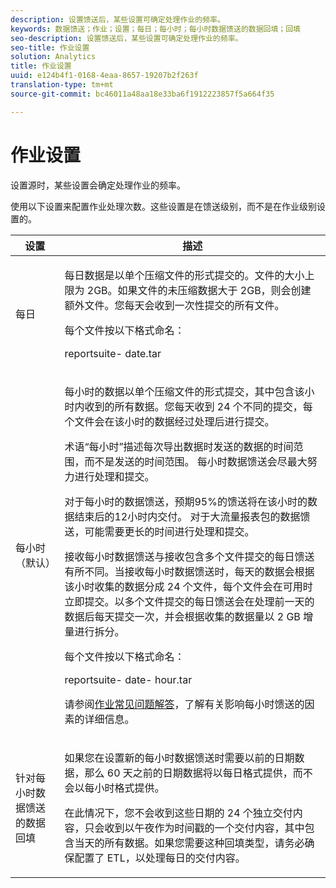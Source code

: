 ```yaml
---
description: 设置馈送后，某些设置可确定处理作业的频率。
keywords: 数据馈送；作业；设置；每日；每小时；每小时数据馈送的数据回填；回填
seo-description: 设置馈送后，某些设置可确定处理作业的频率。
seo-title: 作业设置
solution: Analytics
title: 作业设置
uuid: e124b4f1-0168-4eaa-8657-19207b2f263f
translation-type: tm+mt
source-git-commit: bc46011a48aa18e33ba6f1912223857f5a664f35

---
```



# 作业设置

设置源时，某些设置会确定处理作业的频率。

使用以下设置来配置作业处理次数。这些设置是在馈送级别，而不是在作业级别设置的。

<table id="table_2070F73212F245E98DADC6B5DFDB1C72"> 
 <thead> 
  <tr> 
   <th colname="col1" class="entry"> 设置 </th> 
   <th colname="col2" class="entry"> 描述 </th> 
  </tr> 
 </thead>
 <tbody> 
  <tr> 
   <td colname="col1"> 每日 </td> 
   <td colname="col2"> <p>每日数据是以单个压缩文件的形式提交的。文件的大小上限为 2GB。如果文件的未压缩数据大于 2GB，则会创建额外文件。您每天会收到一次性提交的所有文件。 </p> <p>每个文件按以下格式命名： </p> <p> <span class="filepath"> <span class="varname"> reportsuite</span>-<span class="varname"> date</span>.tar</span> </p> </td> 
  </tr> 
  <tr> 
   <td colname="col1"> 每小时（默认） </td> 
   <td colname="col2"> <p>每小时的数据以单个压缩文件的形式提交，其中包含该小时内收到的所有数据。您每天收到 24 个不同的提交，每个文件会在该小时的数据经过处理后进行提交。 </p> <p>术语“每小时”描述每次导出数据时发送的数据的时间范围，而不是发送的时间范围。 每小时数据馈送会尽最大努力进行处理和提交。 </p> <p>对于每小时的数据馈送，预期95%的馈送将在该小时的数据结束后的12小时内交付。 对于大流量报表包的数据馈送，可能需要更长的时间进行处理和提交。 </p> <p>接收每小时数据馈送与接收包含多个文件提交的每日馈送有所不同。当接收每小时数据馈送时，每天的数据会根据该小时收集的数据分成 24 个文件，每个文件会在可用时立即提交。以多个文件提交的每日馈送会在处理前一天的数据后每天提交一次，并会根据收集的数据量以 2 GB 增量进行拆分。 </p> <p>每个文件按以下格式命名： </p> <p> <span class="filepath"> <span class="varname"> reportsuite</span>-<span class="varname"> date</span>-<span class="varname"> hour</span>.tar</span> </p> <p>请参阅<a href="/help/export/analytics-data-feed/c-df-contents/jobs-faq.md"  >作业常见问题解答</a>，了解有关影响每小时馈送的因素的详细信息。 </p> </td> 
  </tr> 
  <tr> 
   <td colname="col1"> 针对每小时数据馈送的数据回填 </td> 
   <td colname="col2"> <p>如果您在设置新的每小时数据馈送时需要以前的日期数据，那么 60 天之前的日期数据将以每日格式提供，而不会以每小时格式提供。 </p> <p>在此情况下，您不会收到这些日期的 24 个独立交付内容，只会收到以午夜作为时间戳的一个交付内容，其中包含当天的所有数据。如果您需要这种回填类型，请务必确保配置了 ETL，以处理每日的交付内容。 </p> </td> 
  </tr> 
 </tbody> 
</table>

